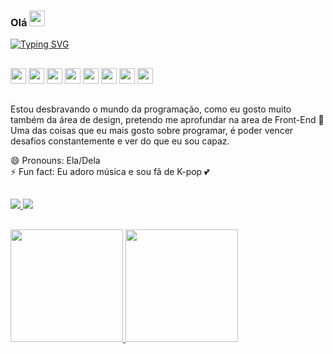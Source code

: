 ### Olá <img height="25px" width="25px" src="https://github.com/TheDudeThatCode/TheDudeThatCode/blob/6bd69ddcf3118726abbcf0aa0e0c5b6e712886b4/Assets/Hi.gif" />

<a href="https://git.io/typing-svg"><img src="https://readme-typing-svg.demolab.com?font=Itim&size=29&pause=1000&color=F79680&width=492&height=60&lines=Muito+prazer%2C+meu+nome+%C3%A9+J%C3%A9ssica+%E2%9C%A8" alt="Typing SVG" /></a>

<h2 dir="auto"></h2>
  <img src="https://cdn.jsdelivr.net/gh/devicons/devicon/icons/css3/css3-plain.svg" width="25px" height="25px"/>
  <img src="https://cdn.jsdelivr.net/gh/devicons/devicon/icons/html5/html5-original.svg" width="25px" height="25px"/>      
  <img src="https://cdn.jsdelivr.net/gh/devicons/devicon/icons/javascript/javascript-original.svg" width="25px" height="25px"/>
  <img src="https://cdn.jsdelivr.net/gh/devicons/devicon/icons/react/react-original.svg" width="25px" height="25px"/>
  <img src="https://cdn.jsdelivr.net/gh/devicons/devicon/icons/docker/docker-original.svg" width="25px" height="25px"/>
  <img src="https://cdn.jsdelivr.net/gh/devicons/devicon/icons/postgresql/postgresql-original.svg" width="25px" height="25px"/>
  <img src="https://cdn.jsdelivr.net/gh/devicons/devicon/icons/typescript/typescript-original.svg" width="25px" height="25px"/>
  <img src="https://cdn.jsdelivr.net/gh/devicons/devicon/icons/vscode/vscode-original.svg" width="25px" height="25px"/>
  
<h2 dir="auto"></h2>

Estou desbravando o mundo da programação, como eu gosto muito também da área de design, pretendo me aprofundar na area de Front-End 🔭
Uma das coisas que eu mais gosto sobre programar, é poder vencer desafios constantemente e ver do que eu sou capaz.

😄 Pronouns: Ela/Dela <br>
⚡ Fun fact: Eu adoro música e sou fã de K-pop 💕

<h2 dir="auto"></h2>

<a href="www.linkedin.com/in/jessicav-santos678" target="_blank">
  <img src="https://img.shields.io/badge/-LinkedIn-%230077B5?style=for-the-badge&logo=linkedin&logoColor=white" target="_blank">
</a> 
<a href = "jessicavitorsantos@outlook.com"><img src="https://img.shields.io/badge/Gmail-D14836?style=for-the-badge&logo=gmail&logoColor=white" target="_blank"></a> 

<h2 dir="auto"></h2>

<div>
<a href="https://github.com/JessKangs">
<img height="180em" src="https://github-readme-stats.vercel.app/api/top-langs/?username=JessKangs&layout=compact&langs_count=7&theme=dracula"/>
<img height="180em" src="https://github-readme-stats.vercel.app/api?username=JessKangs&show_icons=true&theme=dracula&include_all_commits=true&count_private=true"/>
</div>


  
